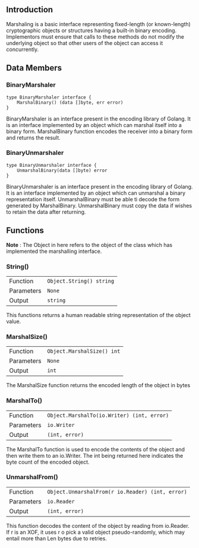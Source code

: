 ## Introduction
Marshaling is a basic interface representing fixed-length (or known-length)
cryptographic objects or structures having a built-in binary encoding.
Implementors must ensure that calls to these methods do not modify
the underlying object so that other users of the object can access
it concurrently.

## Data Members
### BinaryMarshaler
```azure
type BinaryMarshaler interface {
	MarshalBinary() (data []byte, err error)
}
```
BinaryMarshaler is an interface present in the encoding library of Golang. It is an interface implemented by an object which can marshal itself into a binary form. 
MarshalBinary function encodes the receiver into a binary form and returns the result.

### BinaryUnmarshaler
```azure
type BinaryUnmarshaler interface {
	UnmarshalBinary(data []byte) error
}
```
BinaryUnmarshaler is an interface present in the encoding library of Golang. It is an interface implemented by an object which can unmarshal a binary representation itself.
UnmarshalBinary must be able ti decode the form generated by MarshalBinary. UnmarshalBinary must copy the data if wishes to retain the data after returning.

## Functions
**Note** : The Object in here refers to the object of the class which has implemented the marshalling interface.
### String()

|            |                          |
| ---------- |--------------------------|
| Function   | `Object.String() string` |
| Parameters | `None`                   |
| Output     | `string`                 |

This functions returns a human readable string representation of the object value.

### MarshalSize()

|            |                            |
| ---------- |----------------------------|
| Function   | `Object.MarshalSize() int` |
| Parameters | `None`                     |
| Output     | `int`                      |

The MarshalSize function returns the encoded length of the object in bytes

### MarshalTo()

|            |                                            |
| ---------- |--------------------------------------------|
| Function   | `Object.MarshalTo(io.Writer) (int, error)` |
| Parameters | `io.Writer`                                |
| Output     | `(int, error)`                             |

The MarshalTo function is used to encode the contents of the object and then write them to an io.Writer. The int being returned here indicates the byte count of the encoded object.

### UnmarshalFrom()

|            |                                                  |
| ---------- |--------------------------------------------------|
| Function   | `Object.UnmarshalFrom(r io.Reader) (int, error)` |
| Parameters | `io.Reader`                                      |
| Output     | `(int, error)`                                   |

This function decodes the content of the object by reading from io.Reader. If r is an XOF, it uses r o pick a valid object pseudo-randomly, which may entail more than Len bytes due to retries.